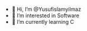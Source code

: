 - 👋 Hi, I’m @Yusufislamyilmaz
- 👀 I’m interested in Software
- 🌱 I’m currently learning C

<!---
Yusufislamyilmaz/Yusufislamyilmaz is a ✨ special ✨ repository because its `README.md` (this file) appears on your GitHub profile.
You can click the Preview link to take a look at your changes.
--->
